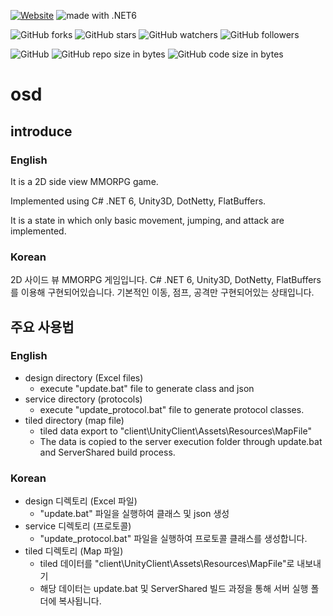 [![Website](https://img.shields.io/website-up-down-green-red/http/shields.io.svg?label=elky-essay)](https://elky84.github.io)
<img src="https://img.shields.io/badge/made%20with-.NET6-blue.svg" alt="made with .NET6">

![GitHub forks](https://img.shields.io/github/forks/elky84/osd.svg?style=social&label=Fork)
![GitHub stars](https://img.shields.io/github/stars/elky84/osd.svg?style=social&label=Stars)
![GitHub watchers](https://img.shields.io/github/watchers/elky84/osd.svg?style=social&label=Watch)
![GitHub followers](https://img.shields.io/github/followers/elky84.svg?style=social&label=Follow)

![GitHub](https://img.shields.io/github/license/mashape/apistatus.svg)
![GitHub repo size in bytes](https://img.shields.io/github/repo-size/elky84/osd.svg)
![GitHub code size in bytes](https://img.shields.io/github/languages/code-size/elky84/osd.svg)

# osd

## introduce

### English

It is a 2D side view MMORPG game.

Implemented using C# .NET 6, Unity3D, DotNetty, FlatBuffers.

It is a state in which only basic movement, jumping, and attack are implemented. 

### Korean

2D 사이드 뷰 MMORPG 게임입니다.
C# .NET 6, Unity3D, DotNetty, FlatBuffers를 이용해 구현되어있습니다.
기본적인 이동, 점프, 공격만 구현되어있는 상태입니다.

## 주요 사용법

### English

* design directory (Excel files)
	* execute "update.bat" file to generate class and json
* service directory (protocols)
	* execute "update_protocol.bat" file to generate protocol classes.
* tiled directory (map file)
  * tiled data export to "client\UnityClient\Assets\Resources\MapFile"
  * The data is copied to the server execution folder through update.bat and ServerShared build process. 

### Korean

* design 디렉토리 (Excel 파일)
  * "update.bat" 파일을 실행하여 클래스 및 json 생성
* service 디렉토리 (프로토콜)
  * "update_protocol.bat" 파일을 실행하여 프로토콜 클래스를 생성합니다.
* tiled 디렉토리 (Map 파일)
   * tiled 데이터를 "client\UnityClient\Assets\Resources\MapFile"로 내보내기
   * 해당 데이터는 update.bat 및 ServerShared 빌드 과정을 통해 서버 실행 폴더에 복사됩니다. 